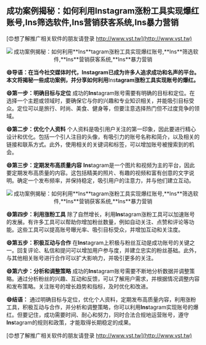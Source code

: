 ## **成功案例揭秘：如何利用**Ins**tagram涨粉工具实现爆红账号,**Ins**筛选软件,**Ins**营销获客系统,**Ins**暴力营销**

[😍想了解推广相关软件的朋友请登录 http://www.vst.tw](http://www.vst.tw)

 <center><img src="https://vst.tw/MP4/tuiguang/png/2.png" alt="成功案例揭秘：如何利用**Ins**tagram涨粉工具实现爆红账号,**Ins**筛选软件,**Ins**营销获客系统,**Ins**暴力营销"></center>

**😄导语：在当今社交媒体时代，**Ins**tagram已成为许多人追求成功和名声的平台。本文将揭秘一些成功案例，并分享如何利用**Ins**tagram涨粉工具实现账号的爆红。**

**😄第一步：明确目标与定位**
成功的**Ins**tagram账号需要有明确的目标和定位。在选择一个主题或领域时，要确保它与你的兴趣和专业知识相关，并能吸引目标受众。定位可以是旅行、时尚、美食、健身等，但要注意选择热门但不过度竞争的领域。

**😄第二步：优化个人资料**
个人资料是吸引用户关注的第一印象，因此要进行精心设计和优化。包括一个引人注目的头像，有吸引力的账号名称和简介，以及相关的链接和联系方式。此外，使用相关的关键词和标签，可以增加账号被搜索到的机会。

**😄第三步：定期发布高质量内容**
**Ins**tagram是一个图片和视频为主的平台，因此要定期发布高质量的内容。这包括精美的照片、有趣的视频和富有创意的文字说明。确定一个发布频率，并保持稳定，吸引用户的注意力，并与他们建立互动。

 <center><img src="https://vst.tw/MP4/tuiguang/png/2.png" alt="成功案例揭秘：如何利用**Ins**tagram涨粉工具实现爆红账号,**Ins**筛选软件,**Ins**营销获客系统,**Ins**暴力营销"></center>

**😄第四步：利用涨粉工具**
除了自然增长，利用**Ins**tagram涨粉工具可以加速账号的发展。有许多工具可以帮助你增加粉丝数量，例如自动关注、点赞和评论等功能。这些工具可以提高账号曝光率、吸引目标受众，并增加互动和关注度。

**😄第五步：积极互动与合作**
在**Ins**tagram上积极与粉丝互动是成功账号的关键之一。回复评论、私信和提问可以增加用户参与度，并建立忠实的粉丝基础。此外，与其他相关账号进行合作可以扩大影响力，并吸引更多的关注。

**😄第六步：分析和调整策略**
成功的**Ins**tagram账号需要不断地分析数据并调整策略。通过分析粉丝的兴趣、互动和反馈，可以了解用户需求，并根据情况调整内容和发布策略。关注账号的增长趋势和指标，及时优化和改进。

**😄结语：**
通过明确目标与定位，优化个人资料，定期发布高质量内容，利用涨粉工具，积极互动与合作，并分析和调整策略，你可以利用**Ins**tagram实现账号的爆红。但要记住，成功需要时间、耐心和努力，同时合法合规地运营账号，遵守**Ins**tagram的规则和政策，才能取得长期稳定的成果。

[😍想了解推广相关软件的朋友请登录 http://www.vst.tw](http://www.vst.tw)



